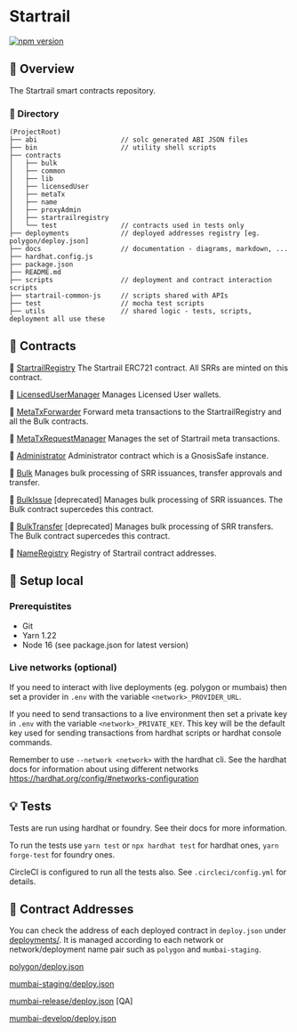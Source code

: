 # Startrail
[![npm version](https://img.shields.io/npm/v/@startbahn/startrail/master.svg)](https://www.npmjs.com/package/@startbahn/startrail/v/master)

## :memo: Overview

The Startrail smart contracts repository.

### :file_folder: Directory

```text
(ProjectRoot)
├── abi                     // solc generated ABI JSON files
├── bin                     // utility shell scripts
├── contracts
│   ├── bulk
│   ├── common
│   ├── lib
│   ├── licensedUser
│   ├── metaTx
│   ├── name
│   ├── proxyAdmin
│   ├── startrailregistry
│   └── test                // contracts used in tests only
├── deployments             // deployed addresses registry [eg. polygon/deploy.json]
├── docs                    // documentation - diagrams, markdown, ...
├── hardhat.config.js
├── package.json
├── README.md
├── scripts                 // deployment and contract interaction scripts
├── startrail-common-js     // scripts shared with APIs
├── test                    // mocha test scripts
├── utils                   // shared logic - tests, scripts, deployment all use these
```

## :dizzy: Contracts

:page_with_curl: [StartrailRegistry](./contracts/startrailregistry)
The Startrail ERC721 contract. All SRRs are minted on this contract.

:page_with_curl: [LicensedUserManager](./contracts/licensedUser)
Manages Licensed User wallets.

:page_with_curl: [MetaTxForwarder](./contracts/metaTx/MetaTxForwarder.sol.head)
Forward meta transactions to the StartrailRegistry and all the Bulk contracts.

:page_with_curl: [MetaTxRequestManager](./contracts/metaTx/MetaTxRequestManager.sol)
Manages the set of Startrail meta transactions.

:page_with_curl: [Administrator](./node_modules/@gnosis.pm/safe-contracts/contracts/GnosisSafe.sol)
Administrator contract which is a GnosisSafe instance.

:page_with_curl: [Bulk](./contracts/bulk/Bulk.sol)
Manages bulk processing of SRR issuances, transfer approvals and transfer.

:page_with_curl: [BulkIssue](./contracts/bulk/BulkIssueV3.sol) [deprecated]
Manages bulk processing of SRR issuances. The Bulk contract supercedes this contract.

:page_with_curl: [BulkTransfer](./contracts/bulk/BulkTransfer.sol) [deprecated]
Manages bulk processing of SRR transfers. The Bulk contract supercedes this contract.

:page_with_curl: [NameRegistry](./contracts/name)
Registry of Startrail contract addresses.

## :minidisc: Setup local

### Prerequistites

- Git
- Yarn 1.22
- Node 16 (see package.json for latest version)

### Live networks (optional)

If you need to interact with live deployments (eg. polygon or mumbais) then set a provider in `.env` with the variable `<network>_PROVIDER_URL`.

If you need to send transactions to a live environment then set a private key in `.env` with the variable `<network>_PRIVATE_KEY`. This key will be the default key used for sending transactions from hardhat scripts or hardhat console commands.

Remember to use `--network <network>` with the hardhat cli. See the hardhat docs for information about using different networks https://hardhat.org/config/#networks-configuration

## :bulb: Tests

Tests are run using hardhat or foundry. See their docs for more information.

To run the tests use `yarn test` or `npx hardhat test` for hardhat ones, `yarn forge-test` for foundry ones.

CircleCI is configured to run all the tests also. See `.circleci/config.yml` for details.


## :bookmark: Contract Addresses

You can check the address of each deployed contract in `deploy.json` under [deployments/](./deployments). It is managed according to each network or network/deployment name pair such as `polygon` and `mumbai-staging`.

[polygon/deploy.json](./deployments/polygon/deploy.json)

[mumbai-staging/deploy.json](./deployments/mumbai-staging/deploy.json)

[mumbai-release/deploy.json](./deployments/mumbai-release/deploy.json) [QA]

[mumbai-develop/deploy.json](./deployments/mumbai-develop/deploy.json)
